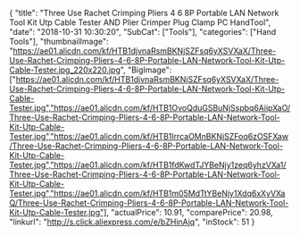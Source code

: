 {
	"title": "Three Use Rachet Crimping Pliers 4 6 8P Portable LAN Network Tool Kit Utp Cable Tester AND Plier Crimper Plug Clamp PC HandTool",
	"date": "2018-10-31 10:30:20",
	"SubCat": ["Tools"],
	"categories": ["Hand Tools"],
	"thumbnailImage": "https://ae01.alicdn.com/kf/HTB1djvnaRsmBKNjSZFsq6yXSVXaX/Three-Use-Rachet-Crimping-Pliers-4-6-8P-Portable-LAN-Network-Tool-Kit-Utp-Cable-Tester.jpg_220x220.jpg",
	"BigImage": ["https://ae01.alicdn.com/kf/HTB1djvnaRsmBKNjSZFsq6yXSVXaX/Three-Use-Rachet-Crimping-Pliers-4-6-8P-Portable-LAN-Network-Tool-Kit-Utp-Cable-Tester.jpg","https://ae01.alicdn.com/kf/HTB1OvoQduGSBuNjSspbq6AiipXaO/Three-Use-Rachet-Crimping-Pliers-4-6-8P-Portable-LAN-Network-Tool-Kit-Utp-Cable-Tester.jpg","https://ae01.alicdn.com/kf/HTB1lrrcaOMnBKNjSZFoq6zOSFXaw/Three-Use-Rachet-Crimping-Pliers-4-6-8P-Portable-LAN-Network-Tool-Kit-Utp-Cable-Tester.jpg","https://ae01.alicdn.com/kf/HTB1fdKwdTJYBeNjy1zeq6yhzVXa1/Three-Use-Rachet-Crimping-Pliers-4-6-8P-Portable-LAN-Network-Tool-Kit-Utp-Cable-Tester.jpg","https://ae01.alicdn.com/kf/HTB1m05MdTtYBeNjy1Xdq6xXyVXaQ/Three-Use-Rachet-Crimping-Pliers-4-6-8P-Portable-LAN-Network-Tool-Kit-Utp-Cable-Tester.jpg"],
	"actualPrice": 10.91,
	"comparePrice": 20.98,
	"linkurl": "http://s.click.aliexpress.com/e/bZHinAjq",
	"inStock": 51
}

